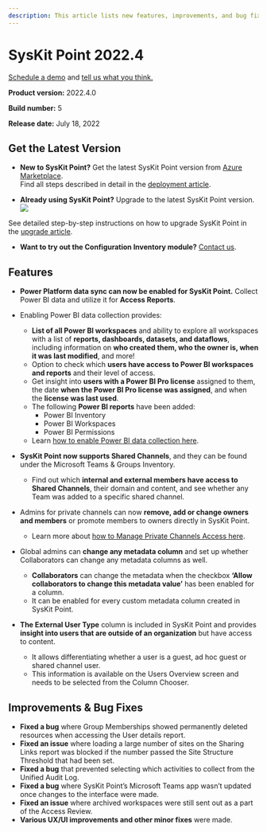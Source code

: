```yaml
---
description: This article lists new features, improvements, and bug fixes in SysKit Point version 2022.4.
--- 
```


# SysKit Point 2022.4

[Schedule a demo](https://www.syskit.com/products/point/request-a-demo/) and [tell us what you think.](https://www.syskit.com/company/contact-us/)

**Product version:** 2022.4.0

**Build number:** 5

**Release date:** July 18, 2022

## Get the Latest Version

* **New to SysKit Point?** Get the latest SysKit Point version from [Azure Marketplace](https://azuremarketplace.microsoft.com/en-us/marketplace/apps/syskitltd.syskit_point).<br/>
    Find all steps described in detail in the [deployment article](../installation/deploy-syskit-point.md).
    
* **Already using SysKit Point?** Upgrade to the latest SysKit Point version. <br/>
[![](https://aka.ms/deploytoazurebutton)](https://portal.azure.com/#create/Microsoft.Template/uri/https%3A%2F%2Fsyskitassetsstorage.blob.core.windows.net%2Fpoint%2FUpdateFilesARM%2FPointUpdateTemplate.json)

See detailed step-by-step instructions on how to upgrade SysKit Point in the [upgrade article](../installation/upgrade-syskit-point.md).

* **Want to try out the Configuration Inventory module?** [Contact us](https://www.syskit.com/contact-us/).

## Features

* **Power Platform data sync can now be enabled for SysKit Point.** Collect Power BI data and utilize it for **Access Reports**.
* Enabling Power BI data collection provides:
    * **List of all Power BI workspaces** and ability to explore all workspaces with a list of **reports, dashboards, datasets, and dataflows**, including information on **who created them, who the owner is, when it was last modified**, and more!
    * Option to check which **users have access to Power BI workspaces and reports** and their level of access. 
    * Get insight into **users with a Power BI Pro license** assigned to them, the date **when the Power BI Pro license was assigned**, and when the **license was last used**. 
  * The following **Power BI reports** have been added:
      * Power BI Inventory
      * Power BI Workspaces
      * Power BI Permissions
   * Learn [how to enable Power BI data collection here](../configuration/enable-powerBI-data-collection.md).
* **SysKit Point now supports Shared Channels**, and they can be found under the Microsoft Teams & Groups Inventory. 
   * Find out which **internal and external members have access to Shared Channels**, their domain and content, and see whether any Team was added to a specific shared channel. 
* Admins for private channels can now **remove, add or change owners and members** or promote members to owners directly in SysKit Point.
  * Learn more about [how to Manage Private Channels Access here](../access-management/manage-private-channels.md).
* Global admins can **change any metadata column** and set up whether Collaborators can change any metadata columns as well. 
   * **Collaborators** can change the metadata when the checkbox **‘Allow collaborators to change this metadata value’** has been enabled for a column. 
   * It can be enabled for every custom metadata column created in SysKit Point.

* **The External User Type** column is included in SysKit Point and provides **insight into users that are outside of an organization** but have access to content.  
   * It allows differentiating whether a user is a guest, ad hoc guest or shared channel user.  
   * This information is available on the Users Overview screen and needs to be selected from the Column Chooser. 

## Improvements & Bug Fixes

* **Fixed a bug** where Group Memberships showed permanently deleted resources when accessing the User details report. 
* **Fixed an issue** where loading a large number of sites on the Sharing Links report was blocked if the number passed the Site Structure Threshold that had been set.
* **Fixed a bug** that prevented selecting which activities to collect from the Unified Audit Log.
* **Fixed a bug** where SysKit Point’s Microsoft Teams app wasn’t updated once changes to the interface were made. 
* **Fixed an issue** where archived workspaces were still sent out as a part of the Access Review. 
* **Various UX/UI improvements and other minor fixes** were made. 